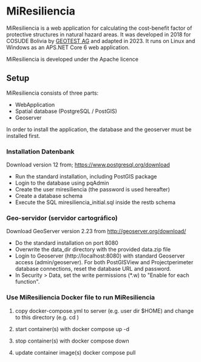 # MiResiliencia

MiResiliencia is a web application for calculating the cost-benefit factor of protective structures in natural hazard areas. It was developed in 2018 for COSUDE Bolivia by [GEOTEST AG](https://www.geotest.ch) and adapted in 2023. It runs on Linux and Windows as an APS.NET Core 6 web application.

MiResiliencia is developed under the Apache licence


## Setup

MiResiliencia consists of three parts:
- WebApplication
- Spatial database (PostgreSQL / PostGIS)
- Geoserver

In order to install the application, the database and the geoserver must be installed first.

### Installation Datenbank

Download version 12 from; https://www.postgresql.org/download
- Run the standard installation, including PostGIS package
- Login to the database using pqAdmin
- Create the user miresiliencia (the password is used hereafter)
- Create a database schema
- Execute the SQL miresiliencia_initial.sql inside the restb schema

### Geo-servidor (servidor cartográfico)

Download GeoServer version 2.23 from http://geoserver.org/download/
- Do the standard installation on port 8080
- Overwrite the data_dir directory with the provided data.zip file
- Login to Geoserver (http://localhost:8080) with standard Geoserver access (admin/geoserver). For both PostGISView and Projectperimeter database connections, reset the database URL and password.
- In Security > Data, set the write permissions (*.w) to "Enable for each function".

### Use MiResiliencia Docker file to run MiResiliencia

1. copy docker-compose.yml to server (e.g. user dir  $HOME) and change to this directory (e.g. cd )

2. start container(s) with
		docker compose up -d 

3. stop container(s) with 
		docker compose down

4. update container image(s)
		docker compose pull